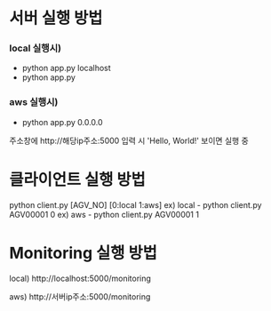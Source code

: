 # 서버 실행 방법
### local 실행시)
- python app.py localhost
- python app.py
### aws 실행시)
- python app.py 0.0.0.0

주소창에 http://해당ip주소:5000 입력 시
'Hello, World!' 보이면 실행 중

# 클라이언트 실행 방법
python client.py [AGV_NO] [0:local 1:aws]
ex) local - python client.py AGV00001 0
ex) aws - python client.py AGV00001 1

# Monitoring 실행 방법
local)
http://localhost:5000/monitoring

aws)
http://서버ip주소:5000/monitoring
